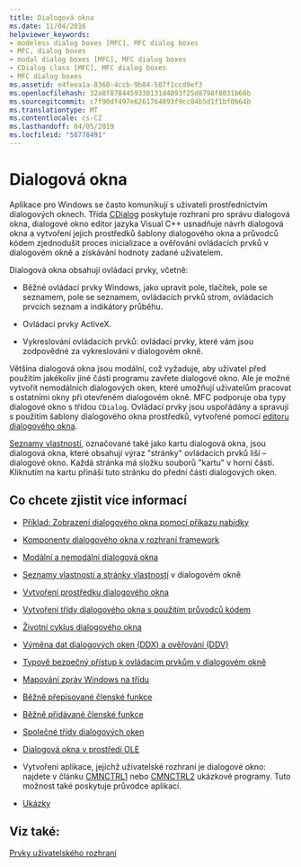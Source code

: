 ```yaml
---
title: Dialogová okna
ms.date: 11/04/2016
helpviewer_keywords:
- modeless dialog boxes [MFC], MFC dialog boxes
- MFC, dialog boxes
- modal dialog boxes [MFC], MFC dialog boxes
- CDialog class [MFC], MFC dialog boxes
- MFC dialog boxes
ms.assetid: e4feea1a-8360-4ccb-9b84-507f1ccd9ef3
ms.openlocfilehash: 32a8f8784459338131d4893f25d8798f8031b68b
ms.sourcegitcommit: c7f90df497e6261764893f9cc04b5d1f1bf0b64b
ms.translationtype: MT
ms.contentlocale: cs-CZ
ms.lasthandoff: 04/05/2019
ms.locfileid: "58778491"
---
```

# <a name="dialog-boxes"></a>Dialogová okna

Aplikace pro Windows se často komunikují s uživateli prostřednictvím dialogových oknech. Třída [CDialog](../mfc/reference/cdialog-class.md) poskytuje rozhraní pro správu dialogová okna, dialogové okno editor jazyka Visual C++ usnadňuje návrh dialogová okna a vytvoření jejich prostředků šablony dialogového okna a průvodců kódem zjednodušit proces inicializace a ověřování ovládacích prvků v dialogovém okně a získávání hodnoty zadané uživatelem.

Dialogová okna obsahují ovládací prvky, včetně:

- Běžné ovládací prvky Windows, jako upravit pole, tlačítek, pole se seznamem, pole se seznamem, ovládacích prvků strom, ovládacích prvcích seznam a indikátory průběhu.

- Ovládací prvky ActiveX.

- Vykreslování ovládacích prvků: ovládací prvky, které vám jsou zodpovědné za vykreslování v dialogovém okně.

Většina dialogová okna jsou modální, což vyžaduje, aby uživatel před použitím jakékoliv jiné části programu zavřete dialogové okno. Ale je možné vytvořit nemodálních dialogových oken, které umožňují uživatelům pracovat s ostatními okny při otevřeném dialogovém okně. MFC podporuje oba typy dialogové okno s třídou `CDialog`. Ovládací prvky jsou uspořádány a spravují s použitím šablony dialogového okna prostředků, vytvořené pomocí [editoru dialogového okna](../windows/dialog-editor.md).

[Seznamy vlastností](../mfc/property-sheets-mfc.md), označované také jako kartu dialogová okna, jsou dialogová okna, které obsahují výraz "stránky" ovládacích prvků liší – dialogové okno. Každá stránka má složku souborů "kartu" v horní části. Kliknutím na kartu přináší tuto stránku do přední části dialogových oken.

## <a name="what-do-you-want-to-know-more-about"></a>Co chcete zjistit více informací

- [Příklad: Zobrazení dialogového okna pomocí příkazu nabídky](../mfc/example-displaying-a-dialog-box-via-a-menu-command.md)

- [Komponenty dialogového okna v rozhraní framework](../mfc/dialog-box-components-in-the-framework.md)

- [Modální a nemodální dialogová okna](../mfc/modal-and-modeless-dialog-boxes.md)

- [Seznamy vlastností a stránky vlastností](../mfc/property-sheets-and-property-pages-mfc.md) v dialogovém okně

- [Vytvoření prostředku dialogového okna](../mfc/creating-the-dialog-resource.md)

- [Vytvoření třídy dialogového okna s použitím průvodců kódem](../mfc/creating-a-dialog-class-with-code-wizards.md)

- [Životní cyklus dialogového okna](../mfc/life-cycle-of-a-dialog-box.md)

- [Výměna dat dialogových oken (DDX) a ověřování (DDV)](../mfc/dialog-data-exchange-and-validation.md)

- [Typově bezpečný přístup k ovládacím prvkům v dialogovém okně](../mfc/type-safe-access-to-controls-in-a-dialog-box.md)

- [Mapování zpráv Windows na třídu](../mfc/mapping-windows-messages-to-your-class.md)

- [Běžně přepisované členské funkce](../mfc/commonly-overridden-member-functions.md)

- [Běžně přidávané členské funkce](../mfc/commonly-added-member-functions.md)

- [Společné třídy dialogových oken](../mfc/common-dialog-classes.md)

- [Dialogová okna v prostředí OLE](../mfc/dialog-boxes-in-ole.md)

- Vytvoření aplikace, jejichž uživatelské rozhraní je dialogové okno: najdete v článku [CMNCTRL1](../overview/visual-cpp-samples.md) nebo [CMNCTRL2](../overview/visual-cpp-samples.md) ukázkové programy. Tuto možnost také poskytuje průvodce aplikací.

- [Ukázky](../mfc/dialog-sample-list.md)

## <a name="see-also"></a>Viz také:

[Prvky uživatelského rozhraní](../mfc/user-interface-elements-mfc.md)
